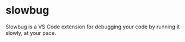 # slowbug
Slowbug is a VS Code extension for debugging your code by running it slowly, at your pace.
